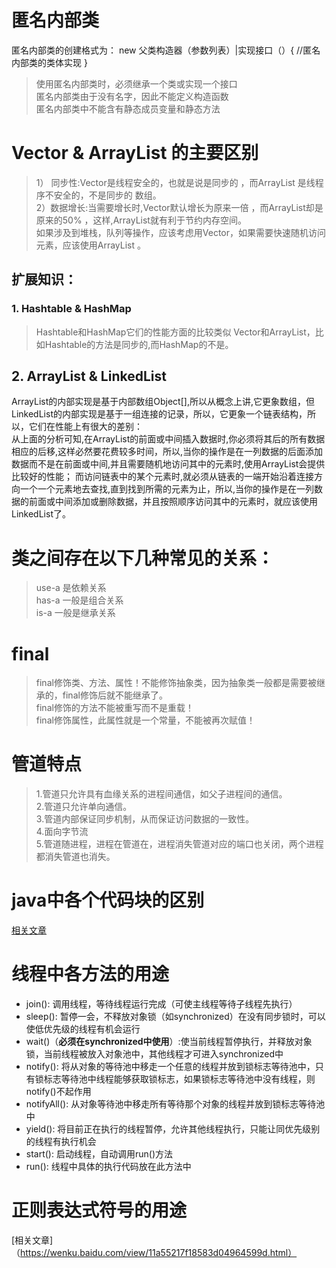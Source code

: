 # 匿名内部类
  匿名内部类的创建格式为： new 父类构造器（参数列表）|实现接口（）{  //匿名内部类的类体实现 }<br>
  >使用匿名内部类时，必须继承一个类或实现一个接口<br>
  匿名内部类由于没有名字，因此不能定义构造函数<br>
  匿名内部类中不能含有静态成员变量和静态方法<br>
# Vector & ArrayList 的主要区别 
>1） 同步性:Vector是线程安全的，也就是说是同步的 ，而ArrayList 是线程序不安全的，不是同步的 数组。 <br>
2）数据增长:当需要增长时,Vector默认增长为原来一倍 ，而ArrayList却是原来的50%  ，这样,ArrayList就有利于节约内存空间。<br>
      如果涉及到堆栈，队列等操作，应该考虑用Vector，如果需要快速随机访问元素，应该使用ArrayList 。<br>

## 扩展知识：
### 1. Hashtable & HashMap 
>Hashtable和HashMap它们的性能方面的比较类似 Vector和ArrayList，比如Hashtable的方法是同步的,而HashMap的不是。
## 2. ArrayList & LinkedList

ArrayList的内部实现是基于内部数组Object[],所以从概念上讲,它更象数组，但LinkedList的内部实现是基于一组连接的记录，所以，它更象一个链表结构，所以，它们在性能上有很大的差别：   <br>
       从上面的分析可知,在ArrayList的前面或中间插入数据时,你必须将其后的所有数据相应的后移,这样必然要花费较多时间，所以,当你的操作是在一列数据的后面添加数据而不是在前面或中间,并且需要随机地访问其中的元素时,使用ArrayList会提供比较好的性能； 而访问链表中的某个元素时,就必须从链表的一端开始沿着连接方向一个一个元素地去查找,直到找到所需的元素为止，所以,当你的操作是在一列数据的前面或中间添加或删除数据，并且按照顺序访问其中的元素时，就应该使用LinkedList了。
# 类之间存在以下几种常见的关系：
>use-a 是依赖关系<br>
has-a   一般是组合关系<br>
is-a   一般是继承关系
# final
>final修饰类、方法、属性！不能修饰抽象类，因为抽象类一般都是需要被继承的，final修饰后就不能继承了。<br>
>final修饰的方法不能被重写而不是重载！ <br>
>final修饰属性，此属性就是一个常量，不能被再次赋值！ 
# 管道特点
>1.管道只允许具有血缘关系的进程间通信，如父子进程间的通信。<br>
2.管道只允许单向通信。<br>
3.管道内部保证同步机制，从而保证访问数据的一致性。<br>
4.面向字节流<br>
5.管道随进程，进程在管道在，进程消失管道对应的端口也关闭，两个进程都消失管道也消失。
# java中各个代码块的区别
  [相关文章](https://www.cnblogs.com/ysocean/p/8194428.html#_label3)
# 线程中各方法的用途
* join(): 调用线程，等待线程运行完成（可使主线程等待子线程先执行）
* sleep(): 暂停一会，不释放对象锁（如synchronized）在没有同步锁时，可以使低优先级的线程有机会运行
* wait()（**必须在synchronized中使用**）:使当前线程暂停执行，并释放对象锁，当前线程被放入对象池中，其他线程才可进入synchronized中
* notify(): 将从对象的等待池中移走一个任意的线程并放到锁标志等待池中，只有锁标志等待池中线程能够获取锁标志，如果锁标志等待池中没有线程，则notify()不起作用
* notifyAll(): 从对象等待池中移走所有等待那个对象的线程并放到锁标志等待池中
* yield(): 将目前正在执行的线程暂停，允许其他线程执行，只能让同优先级别的线程有执行机会
* start(): 启动线程，自动调用run()方法
* run(): 线程中具体的执行代码放在此方法中
# 正则表达式符号的用途
[相关文章]（https://wenku.baidu.com/view/11a55217f18583d04964599d.html）
